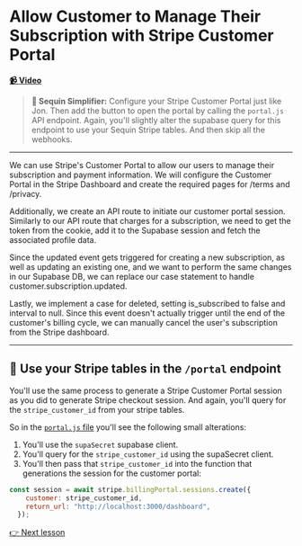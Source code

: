 # Allow Customer to Manage Their Subscription with Stripe Customer Portal

**[📹 Video](https://egghead.io/lessons/next-js-allow-customer-to-manage-their-subscription-with-stripe-customer-portal)**

> **🔁 Sequin Simplifier:** Configure your Stripe Customer Portal just like Jon. Then add the button to open the portal by calling the `portal.js` API endpoint. Again, you'll slightly alter the supabase query for this endpoint to use your Sequin Stripe tables. And then skip all the webhooks.

---

We can use Stripe's Customer Portal to allow our users to manage their subscription and payment information. We will configure the Customer Portal in the Stripe Dashboard and create the required pages for /terms and /privacy.

Additionally, we create an API route to initiate our customer portal session. Similarly to our API route that charges for a subscription, we need to get the token from the cookie, add it to the Supabase session and fetch the associated profile data.

Since the updated event gets triggered for creating a new subscription, as well as updating an existing one, and we want to perform the same changes in our Supabase DB, we can replace our case statement to handle customer.subscription.updated.

Lastly, we implement a case for deleted, setting is_subscribed to false and interval to null. Since this event doesn't actually trigger until the end of the customer's billing cycle, we can manually cancel the user's subscription from the Stripe dashboard.

---

## 🔁 Use your Stripe tables in the `/portal` endpoint

You'll use the same process to generate a Stripe Customer Portal session as you did to generate Stripe checkout session. And again, you'll query for the `stripe_customer_id` from your stripe tables.

So in the [`portal.js` file](/24-allow-customer-to-manage-their-subscription-with-stripe-customer-portal/pages/api/portal.js) you'll see the following small alterations:

1. You'll use the `supaSecret` supabase client.
2. You'll query for the `stripe_customer_id` using the supaSecret client.
3. You'll then pass that `stripe_customer_id` into the function that generations the session for the customer portal:

```js
const session = await stripe.billingPortal.sessions.create({
    customer: stripe_customer_id,
    return_url: "http://localhost:3000/dashboard",
  });
```

[👉 Next lesson](/25-subscribe-the-ui-to-database-changes-with-supabase-real-time)